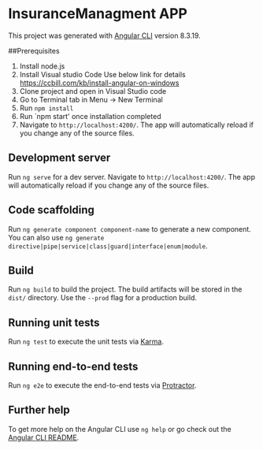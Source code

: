 # InsuranceManagment APP

This project was generated with [Angular CLI](https://github.com/angular/angular-cli) version 8.3.19.

##Prerequisites
1. Install node.js
2. Install Visual studio Code 
Use below link for details
https://ccbill.com/kb/install-angular-on-windows
3. Clone project and open in Visual Studio code
4. Go to Terminal tab in Menu -> New Terminal
5. Run `npm install`
6. Run `npm start' once installation completed 
7. Navigate to `http://localhost:4200/`. The app will automatically reload if you change any of the source files.


## Development server

Run `ng serve` for a dev server. Navigate to `http://localhost:4200/`. The app will automatically reload if you change any of the source files.

## Code scaffolding

Run `ng generate component component-name` to generate a new component. You can also use `ng generate directive|pipe|service|class|guard|interface|enum|module`.

## Build

Run `ng build` to build the project. The build artifacts will be stored in the `dist/` directory. Use the `--prod` flag for a production build.

## Running unit tests

Run `ng test` to execute the unit tests via [Karma](https://karma-runner.github.io).

## Running end-to-end tests

Run `ng e2e` to execute the end-to-end tests via [Protractor](http://www.protractortest.org/).

## Further help

To get more help on the Angular CLI use `ng help` or go check out the [Angular CLI README](https://github.com/angular/angular-cli/blob/master/README.md).
